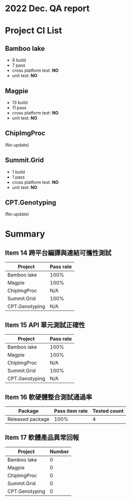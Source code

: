 2022 Dec. QA report
==================

Project CI List
============

Bamboo lake
-----------

* 8 build
* 7 pass
* cross platform test: **NO**
* unit test: **NO**

Magpie
------

* 13 build
* 11 pass
* cross platform test: **NO**
* unit test: **NO**

ChipImgProc
-----------

(No update)

Summit.Grid
-----------

* 1 build
* 1 pass
* cross platform test: **NO**
* unit test: **NO**

CPT.Genotyping
--------------

(No update)

Summary
=======

Item 14 跨平台編譯與連結可攜性測試
--------------------------------

| Project           | Pass rate|
|-------------------|----------|
| Bamboo lake       |     100% |
| Magpie            |     100% |
| ChipImgProc       |     N/A  |
| Summit.Grid       |     100% |
| CPT.Genotyping    |     N/A  |

Item 15 API 單元測試正確性
-------------------------

| Project           | Pass rate|
|-------------------|----------|
| Bamboo lake       |     100% |
| Magpie            |     100% |
| ChipImgProc       |     N/A  |
| Summit.Grid       |     100% |
| CPT.Genotyping    |     N/A  |

Item 16 軟硬體整合測試通過率
--------------------------

| Package           | Pass item rate | Tested count |
|-------------------|----------------|--------------|
| Released package  |           100% |            4 |

Item 17 軟體產品異常回報
----------------------

| Project           |   Number |
|-------------------|----------|
| Bamboo lake       |        0 |
| Magpie            |        0 |
| ChipImgProc       |        0 |
| Summit.Grid       |        0 |
| CPT.Genotyping    |        0 |